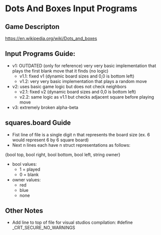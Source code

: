 # Dots And Boxes Input Programs

<!---### Authors:-->

## Game Descripton

https://en.wikipedia.org/wiki/Dots_and_boxes

<!---## How to use-->



## Input Programs Guide:
- v1: OUTDATED (only for reference) very very basic implementation that plays the first blank move that it finds (no logic)
  - v1.1: fixed v1 (dynamic board sizes and 0,0 is bottom left)
  - v1.2: very very basic implementation that plays a random move
- v2: uses basic game logic but does not check neighbors
  - v2.1: fixed v2 (dynamic board sizes and 0,0 is bottom left)
  - v2.2: same logic as v1.1 but checks adjacent square before playing move
- v3: extremely broken alpha-beta

## squares.board Guide
- Fist line of file is a single digit n that represents the board size (ex. 6 would represent 6 by 6 square board)
- Next n lines each have n struct representations as follows: 

{bool top, bool right, bool bottom, bool left,  string owner}

  - bool values:
      - 1 = played
      - 0 = blank
  - owner values:
      - red
      - blue 
      - none


## Other Notes
- Add line to top of file for visual studios compilation: #define _CRT_SECURE_NO_WARNINGS
